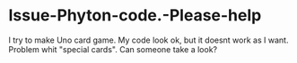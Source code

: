 # Issue-Phyton-code.-Please-help
I try to make Uno card game. My code look ok, but it doesnt work as I want. Problem whit "special cards". Can someone take a look?
